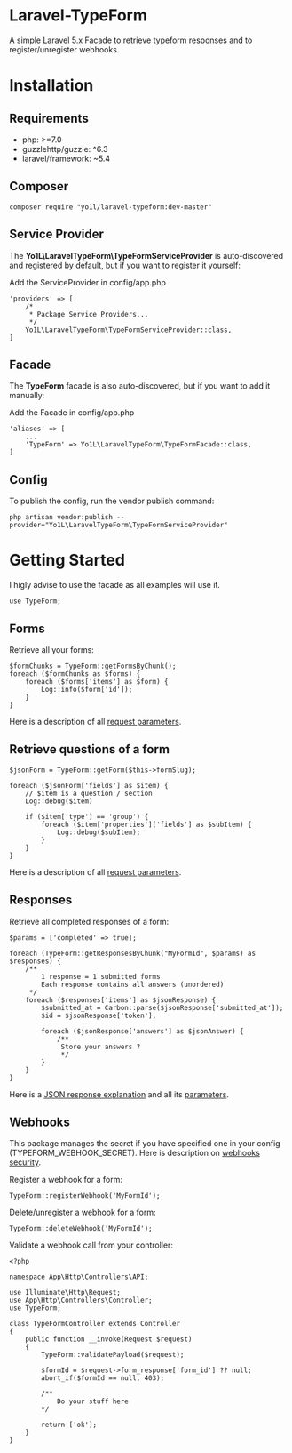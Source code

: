 # Laravel-TypeForm
A simple Laravel 5.x Facade to retrieve typeform responses and to register/unregister webhooks.

# Installation

## Requirements
 *  php: >=7.0
 *  guzzlehttp/guzzle: ^6.3
 *  laravel/framework: ~5.4

## Composer
```
composer require "yo1l/laravel-typeform:dev-master"
```

## Service Provider
The **Yo1L\LaravelTypeForm\TypeFormServiceProvider** is auto-discovered and registered by default, but if you want to register it yourself:

Add the ServiceProvider in config/app.php

```
'providers' => [
    /*
     * Package Service Providers...
     */
    Yo1L\LaravelTypeForm\TypeFormServiceProvider::class,
]
```

## Facade
The **TypeForm** facade is also auto-discovered, but if you want to add it manually:

Add the Facade in config/app.php

```
'aliases' => [
    ...
    'TypeForm' => Yo1L\LaravelTypeForm\TypeFormFacade::class,
]
```
## Config
To publish the config, run the vendor publish command:

```
php artisan vendor:publish --provider="Yo1L\LaravelTypeForm\TypeFormServiceProvider"
```

# Getting Started

I higly advise to use the facade as all examples will use it.
```
use TypeForm;
```

## Forms

Retrieve all your forms:
```
$formChunks = TypeForm::getFormsByChunk();
foreach ($formChunks as $forms) {
    foreach ($forms['items'] as $form) {
        Log::info($form['id']);
    }
}
```

Here is a description of all [request parameters](https://developer.typeform.com/create/reference/retrieve-forms/).

## Retrieve questions of a form 

```
$jsonForm = TypeForm::getForm($this->formSlug);

foreach ($jsonForm['fields'] as $item) {
    // $item is a question / section
    Log::debug($item)

    if ($item['type'] == 'group') {
        foreach ($item['properties']['fields'] as $subItem) {
            Log::debug($subItem);
        }
    }
}
```

Here is a description of all [request parameters](https://developer.typeform.com/create/reference/retrieve-form/).

## Responses

Retrieve all completed responses of a form:
```
$params = ['completed' => true];

foreach (TypeForm::getResponsesByChunk("MyFormId", $params) as $responses) {
    /**
        1 response = 1 submitted forms
        Each response contains all answers (unordered)
     */
    foreach ($responses['items'] as $jsonResponse) {
        $submitted_at = Carbon::parse($jsonResponse['submitted_at']);
        $id = $jsonResponse['token'];

        foreach ($jsonResponse['answers'] as $jsonAnswer) {
            /**
             Store your answers ?
             */
        }
    }
}
```

Here is a [JSON response explanation](https://developer.typeform.com/responses/JSON-response-explanation/) and all its [parameters](https://developer.typeform.com/responses/reference/retrieve-responses/).

## Webhooks
This package manages the secret if you have specified one in your config (TYPEFORM_WEBHOOK_SECRET). Here is description on [webhooks security](https://developer.typeform.com/webhooks/secure-your-webhooks/).

Register a webhook for a form:
```
TypeForm::registerWebhook('MyFormId');
```

Delete/unregister a webhook for a form:
```
TypeForm::deleteWebhook('MyFormId');
```

Validate a webhook call from your controller:
```
<?php

namespace App\Http\Controllers\API;

use Illuminate\Http\Request;
use App\Http\Controllers\Controller;
use TypeForm;

class TypeFormController extends Controller
{
    public function __invoke(Request $request)
    {
        TypeForm::validatePayload($request);
        
        $formId = $request->form_response['form_id'] ?? null;
        abort_if($formId == null, 403);

        /**
            Do your stuff here
        */

        return ['ok'];
    }
}
```
